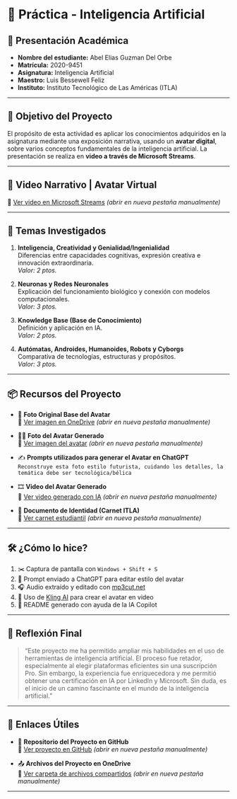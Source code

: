 # 🤖 Práctica - Inteligencia Artificial

## 📘 Presentación Académica

- **Nombre del estudiante:** Abel Elias Guzman Del Orbe  
- **Matrícula:** 2020-9451  
- **Asignatura:** Inteligencia Artificial  
- **Maestro:** Luis Bessewell Feliz  
- **Instituto:** Instituto Tecnológico de Las Américas (ITLA)

---

## 🎯 Objetivo del Proyecto

El propósito de esta actividad es aplicar los conocimientos adquiridos en la asignatura mediante una exposición narrativa, usando un **avatar digital**, sobre varios conceptos fundamentales de la inteligencia artificial. La presentación se realiza en **video a través de Microsoft Streams**.

---
## 🎥 Video Narrativo | Avatar Virtual

🔗 [Ver video en Microsoft Streams](https://itlaedudo-my.sharepoint.com/my?id=%2Fpersonal%2F20209451%5Fitla%5Fedu%5Fdo%2FDocuments%2FSegundo%20Parcial%20%2D%20Inteligencia%20Artificial%2FVideo&ga=1) _(abrir en nueva pestaña manualmente)_

---

## 🧠 Temas Investigados

1. **Inteligencia, Creatividad y Genialidad/Ingenialidad**  
   Diferencias entre capacidades cognitivas, expresión creativa e innovación extraordinaria.  
   _Valor: 2 ptos._

2. **Neuronas y Redes Neuronales**  
   Explicación del funcionamiento biológico y conexión con modelos computacionales.  
   _Valor: 3 ptos._

3. **Knowledge Base (Base de Conocimiento)**  
   Definición y aplicación en IA.  
   _Valor: 2 ptos._

4. **Autómatas, Androides, Humanoides, Robots y Cyborgs**  
   Comparativa de tecnologías, estructuras y propósitos.  
   _Valor: 3 ptos._

---

## 📦 Recursos del Proyecto

- 📸 **Foto Original Base del Avatar**  
  🔗 [Ver imagen en OneDrive](https://itlaedudo-my.sharepoint.com/:i:/g/personal/20209451_itla_edu_do/EcIVy1ULq5NIojudxrs8SKsBfJVd--_VKZ1yRm5yC6CQtg?e=Js3qbi) _(abrir en nueva pestaña manualmente)_

- 🧑‍🚀 **Foto del Avatar Generado**  
  🔗 [Ver imagen del avatar](https://itlaedudo-my.sharepoint.com/:i:/g/personal/20209451_itla_edu_do/Eel_CE8Q4KFAr0ks9vZXP8ABkz26d6zPlbTS9LLzdgXoNg?e=YZYYfj) _(abrir en nueva pestaña manualmente)_

- ✍️ **Prompts utilizados para generar el Avatar en ChatGPT**  
  `Reconstruye esta foto estilo futurista, cuidando los detalles, la temática debe ser tecnológica/bélica`

- 🎞️ **Video del Avatar Generado**  
  🔗 [Ver video generado con IA](https://itlaedudo-my.sharepoint.com/:v:/g/personal/20209451_itla_edu_do/EXlhQXZ6DD9KqZjTEK58hNkBghBn4VlaxEHfZ_lItajtLQ?e=bpiXRQ) _(abrir en nueva pestaña manualmente)_

- 🪪 **Documento de Identidad (Carnet ITLA)**  
  🔗 [Ver carnet estudiantil](https://itlaedudo-my.sharepoint.com/:b:/g/personal/20209451_itla_edu_do/EemRmiGienZGgGxBCLZdsMYBzIsOzOqXqaE-9q4GijX47A?e=YenraQ) _(abrir en nueva pestaña manualmente)_

---

## 🛠️ ¿Cómo lo hice?

1. ✂️ Captura de pantalla con `Windows + Shift + S`  
2. 🧠 Prompt enviado a ChatGPT para editar estilo del avatar  
3. 🎧 Audio extraído y editado con [mp3cut.net](https://mp3cut.net)  
4. 🤖 Uso de [Kling AI](https://app.klingai.com) para crear el avatar en video  
5. 📄 README generado con ayuda de la IA Copilot

---

## 🧩 Reflexión Final

> “Este proyecto me ha permitido ampliar mis habilidades en el uso de herramientas de inteligencia artificial. El proceso fue retador, especialmente al elegir plataformas eficientes sin una suscripción Pro. Sin embargo, la experiencia fue enriquecedora y me permitió obtener una certificación en IA por LinkedIn y Microsoft. Sin duda, es el inicio de un camino fascinante en el mundo de la inteligencia artificial.”

---
## 🧭 Enlaces Útiles

- 📁 **Repositorio del Proyecto en GitHub**  
  🔗 [Ver proyecto en GitHub](https://github.com/AbelGuzman1/Practica-Inteligencia-Artificial/blob/main/Inteligencia%20Artificial.txt) _(abrir en nueva pestaña manualmente)_

- 📤 **Archivos del Proyecto en OneDrive**  
  🔗 [Ver carpeta de archivos compartidos](https://itlaedudo-my.sharepoint.com/my?id=%2Fpersonal%2F20209451%5Fitla%5Fedu%5Fdo%2FDocuments%2FPr%C3%A1ctica%20Avatar%20%2D%20Inteligencia%20Artificial) _(abrir en nueva pestaña manualmente)_

---

